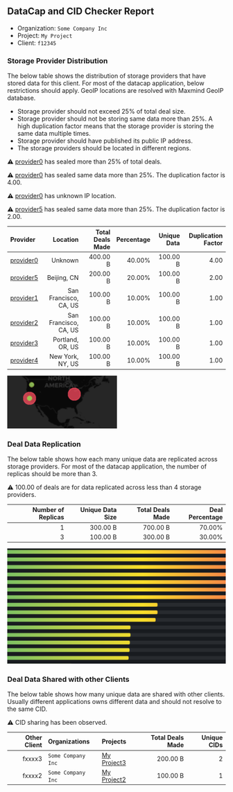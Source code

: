 ## DataCap and CID Checker Report
 - Organization: `Some Company Inc`
 - Project: `My Project`
 - Client: `f12345`
### Storage Provider Distribution
The below table shows the distribution of storage providers that have stored data for this client.
For most of the datacap application, below restrictions should apply. GeoIP locations are resolved with Maxmind GeoIP database.
 - Storage provider should not exceed 25% of total deal size.
 - Storage provider should not be storing same data more than 25%. A high duplication factor means that the storage provider is storing the same data multiple times.
 - Storage provider should have published its public IP address.
 - The storage providers should be located in different regions.

⚠️ [provider0](https://filfox.info/en/address/provider0) has sealed more than 25% of total deals.

⚠️ [provider0](https://filfox.info/en/address/provider0) has sealed same data more than 25%. The duplication factor is 4.00.

⚠️ [provider0](https://filfox.info/en/address/provider0) has unknown IP location.

⚠️ [provider5](https://filfox.info/en/address/provider5) has sealed same data more than 25%. The duplication factor is 2.00.

| Provider                                              |              Location | Total Deals Made | Percentage | Unique Data | Duplication Factor |
| :---------------------------------------------------- | --------------------: | ---------------: | ---------: | ----------: | -----------------: |
| [provider0](https://filfox.info/en/address/provider0) |               Unknown |         400.00 B |     40.00% |    100.00 B |               4.00 |
| [provider5](https://filfox.info/en/address/provider5) |           Beijing, CN |         200.00 B |     20.00% |    100.00 B |               2.00 |
| [provider1](https://filfox.info/en/address/provider1) | San Francisco, CA, US |         100.00 B |     10.00% |    100.00 B |               1.00 |
| [provider2](https://filfox.info/en/address/provider2) | San Francisco, CA, US |         100.00 B |     10.00% |    100.00 B |               1.00 |
| [provider3](https://filfox.info/en/address/provider3) |      Portland, OR, US |         100.00 B |     10.00% |    100.00 B |               1.00 |
| [provider4](https://filfox.info/en/address/provider4) |      New York, NY, US |         100.00 B |     10.00% |    100.00 B |               1.00 |

![Provider Distribution](./provider.png)
### Deal Data Replication
The below table shows how each many unique data are replicated across storage providers.
For most of the datacap application, the number of replicas should be more than 3.

⚠️ 100.00 of deals are for data replicated across less than 4 storage providers.

| Number of Replicas | Unique Data Size | Total Deals Made | Deal Percentage |
| -----------------: | ---------------: | ---------------: | --------------: |
|                  1 |         300.00 B |         700.00 B |          70.00% |
|                  3 |         100.00 B |         300.00 B |          30.00% |

![Replication Distribution](./replica.png)
### Deal Data Shared with other Clients
The below table shows how many unique data are shared with other clients.
Usually different applications owns different data and should not resolve to the same CID.

⚠️ CID sharing has been observed.

| Other Client | Organizations      | Projects                | Total Deals Made | Unique CIDs |
| -----------: | :----------------- | :---------------------- | ---------------: | ----------: |
|       fxxxx3 | `Some Company Inc` | [My Project3](test-url) |         200.00 B |           2 |
|       fxxxx2 | `Some Company Inc` | [My Project2](test-url) |         100.00 B |           1 |
